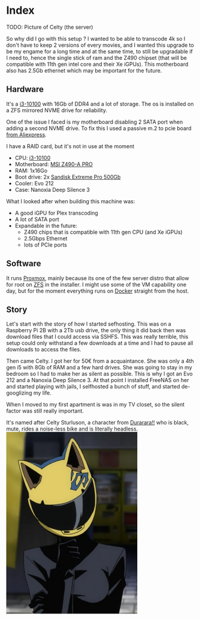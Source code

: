 # Index

TODO: Picture of Celty (the server)


So why did I go with this setup ? I wanted to be able to transcode 4k so I don't have to keep 2 versions of every movies, and I wanted this upgrade to be my engame for a long time and at the same time, to still be upgradable if I need to, hence the single stick of ram and the Z490 chipset (that will be compatible with 11th gen intel core and their Xe iGPUs). This motherboard also has 2.5Gb ethernet which may be important for the future.
## Hardware

It's a [i3-10100](https://ark.intel.com/content/www/us/en/ark/products/199283/intel-core-i310100-processor-6m-cache-up-to-4-30-ghz.html) with 16Gb of DDR4 and a lot of storage. The os is installed on a ZFS mirrored NVME drive for reliability.

One of the issue I faced is my motherboard disabling 2 SATA port when adding a second NVME drive. To fix this I used a passive m.2 to pcie board [from Aliexpress](https://www.aliexpress.com/wholesale?SearchText=pci%20to%20m2).

I have a RAID card, but it's not in use at the moment

- CPU: [i3-10100](https://ark.intel.com/content/www/us/en/ark/products/199283/intel-core-i3-10100-processor-6m-cache-up-to-4-30-ghz.html)
- Motherboard: [MSI Z490-A PRO](https://www.msi.com/Motherboard/Z490-A-PRO)
- RAM: 1x16Go
- Boot drive: 2x [Sandisk Extreme Pro 500Gb](https://shop.westerndigital.com/en-ap/products/internal-drives/sandisk-extreme-pro-m2-nvme-3d-ssd)
- Cooler: Evo 212
- Case: Nanoxia Deep Silence 3

What I looked after when building this machine was:

- A good iGPU for Plex transcoding
- A lot of SATA port
- Expandable in the future:
  - Z490 chips that is compatible with 11th gen CPU (and Xe iGPUs)
   - 2.5Gbps Ethernet
   - lots of PCIe ports

## Software

It runs [Proxmox](proxmox.md), mainly because its one of the few server distro that allow for root on [ZFS](zfs.md) in the installer. I might use some of the VM capability one day, but for the moment everything runs on [Docker](docs/celty/host/docker.md) straight from the host.

## Story

Let's start with the story of how I started sefhosting. This was on a Raspberry Pi 2B with a 2Tb usb drive, the only thing it did back then was download files that I could access via SSHFS. This was really terrible, this setup could only withstand a few downloads at a time and I had to pause all downloads to access the files.

Then came Celty. I got her for 50€ from a acquaintance. She was only a 4th gen i5 with 8Gb of RAM and a few hard drives. She was going to stay in my bedroom so I had to make her as silent as possible. This is why I got an Evo 212 and a Nanoxia Deep Silence 3. At that point I installed FreeNAS on her and started playing with jails, I selfhosted a bunch of stuff, and started de-googlizing my life.

When I moved to my first apartment is was in my TV closet, so the silent factor was still really important.

It's named after Celty Sturluson, a character from [Durarara!!](https://en.wikipedia.org/wiki/Durarara!!) who is black, mute, rides a noise-less bike and is literally headless.
![Celty Sturluson from Durarara](../assets/Celty.png)